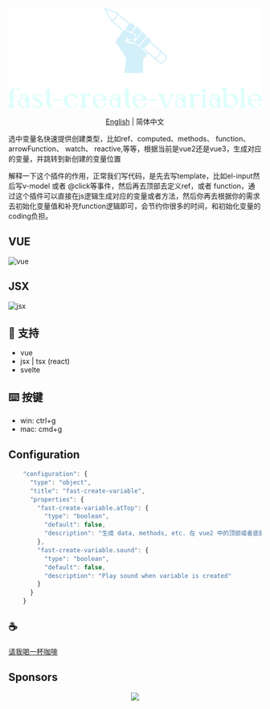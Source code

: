 <p align="center">
<img height="200" src="./assets/kv.png" alt="fast-create-variable">
</p>
<p align="center"> <a href="./README.md">English</a> | 简体中文</p>

选中变量名快速提供创建类型，比如ref、computed、methods、 function、 arrowFunction、 watch、 reactive,等等，根据当前是vue2还是vue3，生成对应的变量，并跳转到新创建的变量位置

解释一下这个插件的作用，正常我们写代码，是先去写template，比如el-input然后写v-model 或者 @click等事件，然后再去顶部去定义ref，或者 function，通过这个插件可以直接在js逻辑生成对应的变量或者方法，然后你再去根据你的需求去初始化变量值和补充function逻辑即可，会节约你很多的时间，和初始化变量的coding负担。

## VUE
![vue](/assets/vue.gif)

## JSX
![jsx](/assets/jsx.gif)

## 🚀 支持
- vue
- jsx | tsx (react)
- svelte

## ⌨️ 按键
- win: ctrl+g
- mac: cmd+g

## Configuration
```javascript
    "configuration": {
      "type": "object",
      "title": "fast-create-variable",
      "properties": {
        "fast-create-variable.atTop": {
          "type": "boolean",
          "default": false,
          "description": "生成 data, methods, etc. 在 vue2 中的顶部或者底部"
        },
        "fast-create-variable.sound": {
          "type": "boolean",
          "default": false,
          "description": "Play sound when variable is created"
        }
      }
    }
```

## :coffee:

[请我喝一杯咖啡](https://github.com/Simon-He95/sponsor)

## Sponsors

<p align="center">
  <a href="https://cdn.jsdelivr.net/gh/Simon-He95/sponsor@main/sponsors.svg">
    <img src="https://cdn.jsdelivr.net/gh/Simon-He95/sponsor@main/sponsors.png"/>
  </a>
</p>
